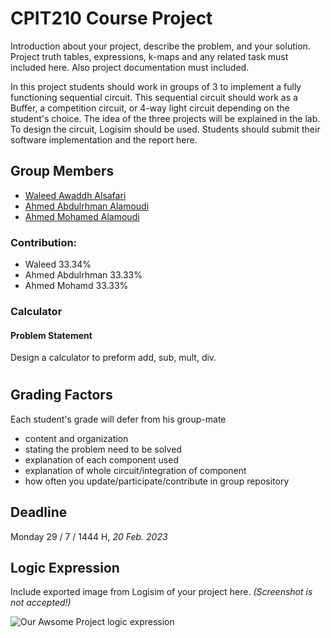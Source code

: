 # CPIT210 Course Project
Introduction about your project, describe the problem, and your solution. Project truth tables, expressions, k-maps and any related task must included here. Also project documentation must included.

In this project students should work in groups of 3 to implement a fully functioning sequential circuit. This sequential circuit should work as a Buffer, a competition circuit, or 4-way light circuit depending on the student's choice. The idea of the three projects will be explained in the lab. To design the circuit, Logisim should be used. Students should submit their software implementation and the report here. 

## Group Members
[comment]: <> (each group memeber should write his first, middle and last name with link to his GitHub account)
- [Waleed Awaddh Alsafari](https://github.com/WaleedAlsafari)
- [Ahmed Abdulrhman Alamoudi](https://github.com/AhmedAbdulrahmanAlamoudi)
- [Ahmed Mohamed Alamoudi](https://github.com/Ahmedyz123)


[comment]: <> (Students should include the contribution percentage of each group member.)
[comment]: <> (Example:)
### Contribution:
- Waleed 33.34%
- Ahmed Abdulrhman 33.33%
- Ahmed Mohamd 33.33%



### Calculator
#### Problem Statement
Design a calculator to preform add, sub, mult, div.

#

## Grading Factors
Each student's grade will defer from his group-mate 
- content and organization
- stating the problem need to be solved
- explanation of each component used
- explanation of whole circuit/integration of component
- how often you update/participate/contribute in group repository

## Deadline
Monday 29 / 7 / 1444 H, *20 Feb. 2023*

## Logic Expression
Include exported image from Logisim of your project here. *(Screenshot is not accepted!)*

![Our Awsome Project logic expression](/images/logic-expression.png)

